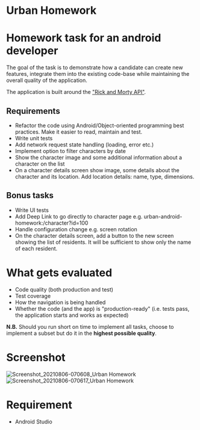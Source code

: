 # Urban Homework

# Homework task for an android developer 
The goal of the task is to demonstrate how a candidate can create new features, integrate them into the existing code-base while maintaining the overall quality of the application.

The application is built around the ["Rick and Morty API"](https://rickandmortyapi.com/documentation). 

## Requirements
- Refactor the code using Android/Object-oriented programming best practices. Make it easier to read, maintain and test.
- Write unit tests
- Add network request state handling (loading, error etc.)
- Implement option to filter characters by date
- Show the character image and some additional information about a character on the list
- On a character details screen show image, some details about the character and its location. Add location details: name, type, dimensions.

## Bonus tasks
- Write UI tests
- Add Deep Link to go directly to character page e.g. urban-android-homework:/character?id=100
- Handle configuration change e.g. screen rotation
- On the character details screen, add a button to the new screen showing the list of residents. It will be sufficient to show only the name of each resident.

# What gets evaluated
- Code quality (both production and test)
- Test coverage
- How the navigation is being handled
- Whether the code (and the app) is "production-ready" (i.e. tests pass, the application starts and works as expected)

**N.B.** Should you run short on time to implement all tasks, choose to
implement a subset but do it in the **highest possible quality**.

# Screenshot
![Screenshot_20210806-070608_Urban Homework](https://user-images.githubusercontent.com/88431319/128504836-7e5e0bbe-4f3f-459b-9dc6-b8d3003b347e.jpg)
![Screenshot_20210806-070617_Urban Homework](https://user-images.githubusercontent.com/88431319/128504843-5b2bb455-534e-4c1d-9d4b-9db84e7e256d.jpg)

# Requirement
- Android Studio





